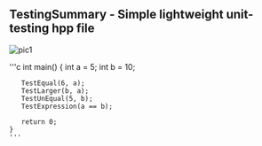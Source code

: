 ## TestingSummary - Simple lightweight unit-testing hpp file
 
![pic1](https://github.com/WildandArt/TestingSummary/assets/17566607/a01221c6-82be-4b8d-9a08-39f763982162)



'''c
    int main()
    {
       int a = 5;
       int b = 10;

       TestEqual(6, a);         
       TestLarger(b, a);         
       TestUnEqual(5, b);       
       TestExpression(a == b); 

       return 0;
    }
    '''
